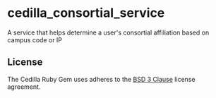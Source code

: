 cedilla_consortial_service
==========================

A service that helps determine a user's consortial affiliation based on campus code or IP


## License

The Cedilla Ruby Gem uses adheres to the [BSD 3 Clause](./LICENSE.md) license agreement.
